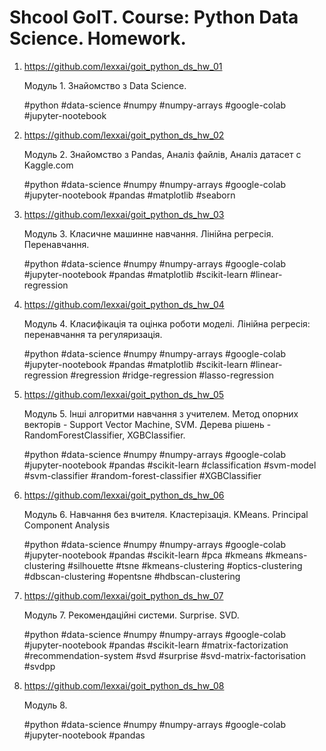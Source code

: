 # Shcool GoIT. Course: Python Data Science. Homework.
1. https://github.com/lexxai/goit_python_ds_hw_01
   
    Модуль 1. Знайомство з Data Science.

    #python #data-science #numpy #numpy-arrays #google-colab #jupyter-nootebook

2. https://github.com/lexxai/goit_python_ds_hw_02
   
    Модуль 2. Знайомство з Pandas, Аналіз файлів,  Аналіз датасет c Kaggle.com

    #python #data-science #numpy #numpy-arrays #google-colab #jupyter-nootebook #pandas #matplotlib #seaborn

3. https://github.com/lexxai/goit_python_ds_hw_03
   
    Модуль 3. Класичне машинне навчання. Лінійна регресія. Перенавчання. 

    #python #data-science #numpy #numpy-arrays #google-colab #jupyter-nootebook #pandas #matplotlib #scikit-learn #linear-regression


4. https://github.com/lexxai/goit_python_ds_hw_04
   
   Модуль 4. Класифікація та оцінка роботи моделі. Лінійна регресія: перенавчання та регуляризація.

   #python #data-science #numpy #numpy-arrays #google-colab #jupyter-nootebook #pandas #matplotlib #scikit-learn #linear-regression #regression #ridge-regression #lasso-regression

5. https://github.com/lexxai/goit_python_ds_hw_05
   
   Модуль 5. Інші алгоритми навчання з учителем. Метод опорних векторів - Support Vector Machine, SVM. Дерева рішень - RandomForestClassifier, XGBClassifier.

   #python #data-science #numpy #numpy-arrays #google-colab #jupyter-nootebook #pandas #scikit-learn #classification #svm-model #svm-classifier #random-forest-classifier #XGBClassifier

6. https://github.com/lexxai/goit_python_ds_hw_06

   Модуль 6. Навчання без вчителя.  Кластерізація. KMeans. Principal Component Analysis
   
   #python #data-science #numpy #numpy-arrays #google-colab #jupyter-nootebook #pandas #scikit-learn #pca #kmeans #kmeans-clustering #silhouette #tsne #kmeans-clustering #optics-clustering #dbscan-clustering #opentsne #hdbscan-clustering


7. https://github.com/lexxai/goit_python_ds_hw_07

   Модуль 7. Рекомендаційні системи. Surprise. SVD.
   
   #python #data-science #numpy #numpy-arrays #google-colab #jupyter-nootebook #pandas #scikit-learn #matrix-factorization #recommendation-system #svd #surprise #svd-matrix-factorisation #svdpp


8. https://github.com/lexxai/goit_python_ds_hw_08

   Модуль 8.

   #python #data-science #numpy #numpy-arrays #google-colab #jupyter-nootebook #pandas
